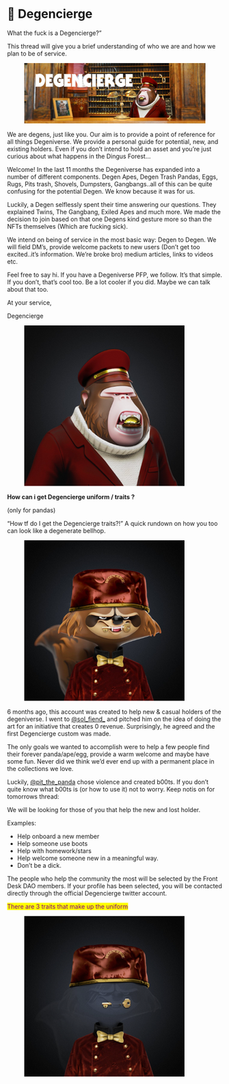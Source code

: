 # 🏁 Degencierge

What the fuck is a Degencierge?”&#x20;



This thread will give you a brief understanding of who we are and how we plan to be of service.

<figure><img src="../.gitbook/assets/image (5).png" alt=""><figcaption></figcaption></figure>

We are degens, just like you. Our aim is to provide a point of reference for all things Degeniverse. We provide a personal guide for potential, new, and existing holders. Even if you don’t intend to hold an asset and you’re just curious about what happens in the Dingus Forest…

Welcome! In the last 11 months the Degeniverse has expanded into a number of different components. Degen Apes, Degen Trash Pandas, Eggs, Rugs, Pits trash, Shovels, Dumpsters, Gangbangs..all of this can be quite confusing for the potential Degen. We know because it was for us.

Luckily, a Degen selflessly spent their time answering our questions. They explained Twins, The Gangbang, Exiled Apes and much more. We made the decision to join based on that one Degens kind gesture more so than the NFTs themselves (Which are fucking sick).

We intend on being of service in the most basic way: Degen to Degen. We will field DM’s, provide welcome packets to new users (Don’t get too excited..it’s information. We’re broke bro) medium articles, links to videos etc.

Feel free to say hi. If you have a Degeniverse PFP, we follow. It’s that simple. If you don’t, that’s cool too. Be a lot cooler if you did. Maybe we can talk about that too.

At your service,

Degencierge

<figure><img src="../.gitbook/assets/image (2) (1).png" alt="" width="375"><figcaption></figcaption></figure>

**How can i get Degencierge uniform / traits ?**

(only for pandas)



“How tf do I get the Degencierge traits?!” A quick rundown on how you too can look like a degenerate bellhop.&#x20;

<figure><img src="../.gitbook/assets/image (3) (1).png" alt="" width="375"><figcaption></figcaption></figure>

6 months ago, this account was created to help new & casual holders of the degeniverse. I went to [@sol\_fiend\_](https://twitter.com/sol\_fiend\_?ref\_src=twsrc%5Etfw%7Ctwcamp%5Etweetembed%7Ctwterm%5E1596330669172740097%7Ctwgr%5E%7Ctwcon%5Es1\_\&ref\_url=notion%3A%2F%2Fwww.notion.so%2Fflawks%2FCupcake-3cb3609f863443859711f83d439a97a9) and pitched him on the idea of doing the art for an initiative that creates 0 revenue. Surprisingly, he agreed and the first Degencierge custom was made.

The only goals we wanted to accomplish were to help a few people find their forever panda/ape/egg, provide a warm welcome and maybe have some fun. Never did we think we’d ever end up with a permanent place in the collections we love.[\
](https://twitter.com/Degencierge/status/1596330677410009089/photo/1?ref\_src=twsrc%5Etfw%7Ctwcamp%5Etweetembed%7Ctwterm%5E1596330683445948416%7Ctwgr%5E%7Ctwcon%5Es2\_\&ref\_url=notion%3A%2F%2Fwww.notion.so%2Fflawks%2FCupcake-3cb3609f863443859711f83d439a97a9)

Luckily, [@pit\_the\_panda](https://twitter.com/pit\_the\_panda?ref\_src=twsrc%5Etfw%7Ctwcamp%5Etweetembed%7Ctwterm%5E1596330683445948416%7Ctwgr%5E%7Ctwcon%5Es1\_\&ref\_url=notion%3A%2F%2Fwww.notion.so%2Fflawks%2FCupcake-3cb3609f863443859711f83d439a97a9) chose violence and created b00ts. If you don’t quite know what b00ts is (or how to use it) not to worry. Keep notis on for tomorrows thread:



We will be looking for those of you that help the new and lost holder.&#x20;

Examples: &#x20;

* Help onboard a new member &#x20;
* Help someone use boots &#x20;
* Help with homework/stars &#x20;
* Help welcome someone new in a meaningful way. &#x20;
* Don’t be a dick.



The people who help the community the most will be selected by the Front Desk DAO members. If your profile has been selected, you will be contacted directly through the official Degencierge twitter account.

<mark style="color:purple;">There are 3 traits that make up the uniform</mark>

<figure><img src="../.gitbook/assets/dtp.png" alt="" width="375"><figcaption></figcaption></figure>
